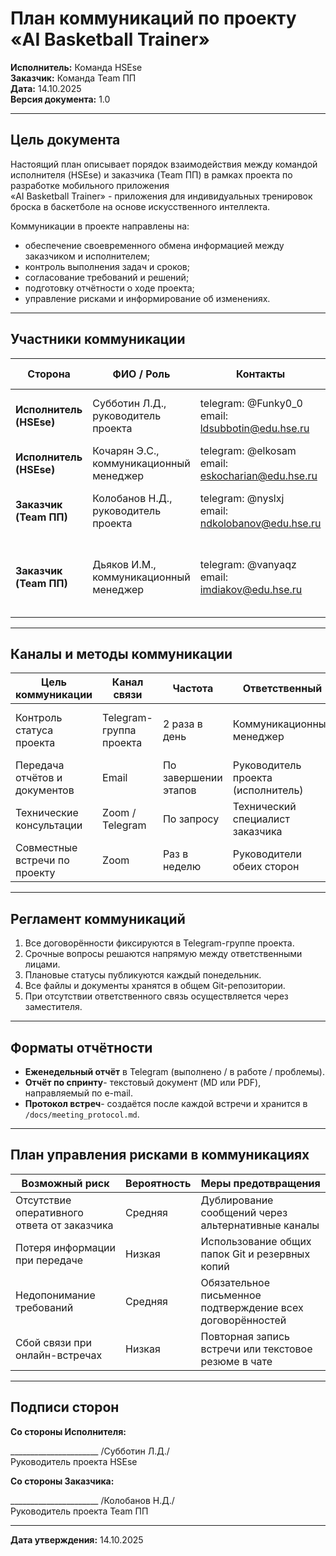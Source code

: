 # План коммуникаций по проекту «AI Basketball Trainer»

**Исполнитель:** Команда HSEse  
**Заказчик:** Команда Team ПП  
**Дата:** 14.10.2025  
**Версия документа:** 1.0  

---

## Цель документа
Настоящий план описывает порядок взаимодействия между командой исполнителя (HSEse) и заказчика (Team ПП) в рамках проекта по разработке мобильного приложения  
«AI Basketball Trainer» - приложения для индивидуальных тренировок броска в баскетболе на основе искусственного интеллекта.

Коммуникации в проекте направлены на:
- обеспечение своевременного обмена информацией между заказчиком и исполнителем;
- контроль выполнения задач и сроков;
- согласование требований и решений;
- подготовку отчётности о ходе проекта;
- управление рисками и информирование об изменениях.
  
---

## Участники коммуникации

| Сторона | ФИО / Роль | Контакты | Зона ответственности |
|----------|-------------|-----------|------------------------|
| **Исполнитель (HSEse)** | Субботин Л.Д., руководитель проекта | telegram: @Funky0_0<br>email: ldsubbotin@edu.hse.ru | Управление проектом, контроль сроков и качества |
| **Исполнитель (HSEse)** | Кочарян Э.С., коммуникационный менеджер  | telegram: @elkosam<br>email: eskocharian@edu.hse.ru | Координация взаимодействия с заказчиком |
| **Заказчик (Team ПП)** | Колобанов Н.Д., руководитель проекта | telegram: @nyslxj<br>email: ndkolobanov@edu.hse.ru | Постановка требований, приём результатов |
| **Заказчик (Team ПП)** | Дьяков И.M., коммуникационный менеджер | telegram: @vanyaqz<br>email: imdiakov@edu.hse.ru | Передача требований и обратной связи, согласование сроков и форматов|

---

## Каналы и методы коммуникации

| Цель коммуникации | Канал связи | Частота | Ответственный | Примечание |
|--------------------|--------------|-----------|----------------|-------------|
| Контроль статуса проекта | Telegram-группа проекта | 2 раза в день | Коммуникационный менеджер | Краткие апдейты, уточнения по задачам |
| Передача отчётов и документов | Email | По завершении этапов | Руководитель проекта (исполнитель) | Формальные документы и отчёты |
| Технические консультации | Zoom / Telegram | По запросу | Технический специалист заказчика | Консультации по данным и моделям |
| Совместные встречи по проекту | Zoom | Раз в неделю | Руководители обеих сторон | Обсуждение прогресса и корректировок |

---

## Регламент коммуникаций
1. Все договорённости фиксируются в Telegram-группе проекта.  
2. Срочные вопросы решаются напрямую между ответственными лицами.  
3. Плановые статусы публикуются каждый понедельник.  
4. Все файлы и документы хранятся в общем Git-репозитории.  
5. При отсутствии ответственного связь осуществляется через заместителя.  

---

## Форматы отчётности
- **Еженедельный отчёт** в Telegram (выполнено / в работе / проблемы).  
- **Отчёт по спринту**- текстовый документ (MD или PDF), направляемый по e-mail.  
- **Протокол встреч**- создаётся после каждой встречи и хранится в `/docs/meeting_protocol.md`.

---

## План управления рисками в коммуникациях
| Возможный риск | Вероятность | Меры предотвращения |
|----------------|--------------|----------------------|
| Отсутствие оперативного ответа от заказчика | Средняя | Дублирование сообщений через альтернативные каналы |
| Потеря информации при передаче | Низкая | Использование общих папок Git и резервных копий |
| Недопонимание требований | Средняя | Обязательное письменное подтверждение всех договорённостей |
| Сбой связи при онлайн-встречах | Низкая | Повторная запись встречи или текстовое резюме в чате |

---

## Подписи сторон

**Со стороны Исполнителя:**  

______________________ /Субботин Л.Д./  
Руководитель проекта HSEse 


**Со стороны Заказчика:**  

______________________ /Колобанов Н.Д./  
Руководитель проекта Team ПП  

---

**Дата утверждения:** 14.10.2025
